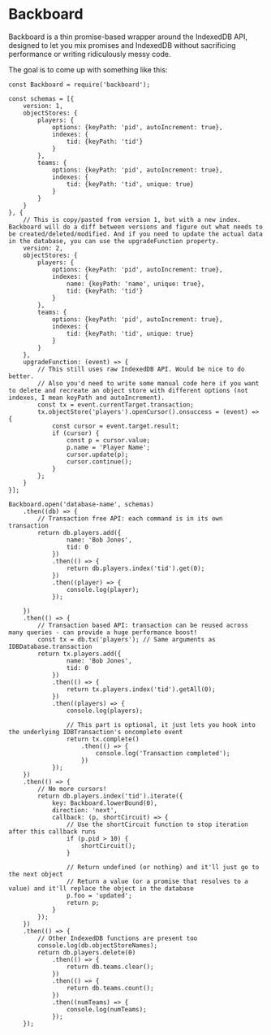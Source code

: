 # Backboard

Backboard is a thin promise-based wrapper around the IndexedDB API, designed to let you mix promises and IndexedDB without sacrificing performance or writing ridiculously messy code.

The goal is to come up with something like this:

    const Backboard = require('backboard');

    const schemas = [{
        version: 1,
        objectStores: {
            players: {
                options: {keyPath: 'pid', autoIncrement: true},
                indexes: {
                    tid: {keyPath: 'tid'}
                }
            },
            teams: {
                options: {keyPath: 'pid', autoIncrement: true},
                indexes: {
                    tid: {keyPath: 'tid', unique: true}
                }
            }
        }
    }, {
        // This is copy/pasted from version 1, but with a new index. Backboard will do a diff between versions and figure out what needs to be created/deleted/modified. And if you need to update the actual data in the database, you can use the upgradeFunction property.
        version: 2,
        objectStores: {
            players: {
                options: {keyPath: 'pid', autoIncrement: true},
                indexes: {
                    name: {keyPath: 'name', unique: true},
                    tid: {keyPath: 'tid'}
                }
            },
            teams: {
                options: {keyPath: 'pid', autoIncrement: true},
                indexes: {
                    tid: {keyPath: 'tid', unique: true}
                }
            }
        },
        upgradeFunction: (event) => {
            // This still uses raw IndexedDB API. Would be nice to do better.
            // Also you'd need to write some manual code here if you want to delete and recreate an object store with different options (not indexes, I mean keyPath and autoIncrement).
            const tx = event.currentTarget.transaction;
            tx.objectStore('players').openCursor().onsuccess = (event) => {
                const cursor = event.target.result;
                if (cursor) {
                    const p = cursor.value;
                    p.name = 'Player Name';
                    cursor.update(p);
                    cursor.continue();
                }
            };
        }
    }];

    Backboard.open('database-name', schemas)
        .then((db) => {
            // Transaction free API: each command is in its own transaction
            return db.players.add({
                    name: 'Bob Jones',
                    tid: 0
                })
                .then(() => {
                    return db.players.index('tid').get(0);
                })
                .then((player) => {
                    console.log(player);
                });

        })
        .then(() => {
            // Transaction based API: transaction can be reused across many queries - can provide a huge performance boost!
            const tx = db.tx('players'); // Same arguments as IDBDatabase.transaction
            return tx.players.add({
                    name: 'Bob Jones',
                    tid: 0
                })
                .then(() => {
                    return tx.players.index('tid').getAll(0);
                })
                .then((players) => {
                    console.log(players);

                    // This part is optional, it just lets you hook into the underlying IDBTransaction's oncomplete event
                    return tx.complete()
                        .then(() => {
                            console.log('Transaction completed');
                        })
                });
        })
        .then(() => {
            // No more cursors!
            return db.players.index('tid').iterate({
                key: Backboard.lowerBound(0),
                direction: 'next',
                callback: (p, shortCircuit) => {
                    // Use the shortCircuit function to stop iteration after this callback runs
                    if (p.pid > 10) {
                        shortCircuit();
                    }

                    // Return undefined (or nothing) and it'll just go to the next object
                    // Return a value (or a promise that resolves to a value) and it'll replace the object in the database
                    p.foo = 'updated';
                    return p;
                }
            });
        })
        .then(() => {
            // Other IndexedDB functions are present too
            console.log(db.objectStoreNames);
            return db.players.delete(0)
                .then(() => {
                    return db.teams.clear();
                })
                .then(() => {
                    return db.teams.count();
                })
                .then((numTeams) => {
                    console.log(numTeams);
                });
        });